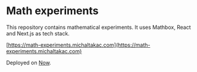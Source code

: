 # Math experiments

This repository contains mathematical experiments. It uses Mathbox, React and Next.js as tech stack.

[https://math-experiments.michaltakac.com](https://math-experiments.michaltakac.com)

Deployed on [Now](https://zeit.co/now).
